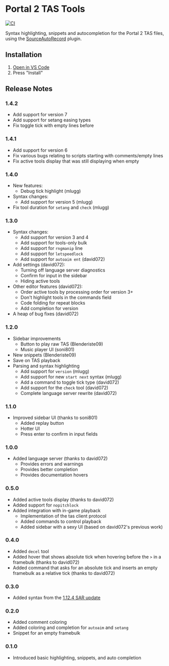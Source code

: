 # Portal 2 TAS Tools

[![CI](https://github.com/p2sr/p2tas-lang/workflows/CI/badge.svg)](https://github.com/p2sr/p2tas-lang/actions?query=workflow%3ACI+branch%3Amaster)

Syntax highlighting, snippets and autocompletion for the Portal 2 TAS files, using the [SourceAutoRecord](https://github.com/p2sr/SourceAutoRecord) plugin.

## Installation

1. [Open in VS Code](vscode:extension/Portal2SpeedrunningHub.p2tas)
2. Press "Install"

## Release Notes

### 1.4.2

- Add support for version 7
- Add support for setang easing types
- Fix toggle tick with empty lines before

### 1.4.1

- Add support for version 6
- Fix various bugs relating to scripts starting with comments/empty lines
- Fix active tools display that was still displaying when empty

### 1.4.0

- New features:
  - Debug tick highlight (mlugg)
- Syntax changes:
  - Add support for version 5 (mlugg)
- Fix tool duration for `setang` and `check` (mlugg)

### 1.3.0

- Syntax changes:
  - Add support for version 3 and 4
  - Add support for tools-only bulk
  - Add support for `rngmanip` line
  - Add support for `letspeedlock`
  - Add support for `autoaim ent` (david072)
- Add settings (david072):
  - Turning off language server diagnostics
  - Confirm for input in the sidebar
  - Hiding active tools
- Other editor features (david072):
  - Order active tools by processing order for version 3+
  - Don't highlight tools in the commands field
  - Code folding for repeat blocks
  - Add completion for version
- A heap of bug fixes (david072)

### 1.2.0

- Sidebar improvements
  - Button to play raw TAS (Blenderiste09)
  - Music player UI (soni801)
- New snippets (Blenderiste09)
- Save on TAS playback
- Parsing and syntax highlighting
  - Add support for `version` (mlugg)
  - Add support for new `start next` syntax (mlugg)
  - Add a command to toggle tick type (david072)
  - Add support for the `check` tool (david072)
  - Complete language server rewrite (david072)

### 1.1.0

- Improved sidebar UI (thanks to soni801)
  - Added replay button
  - Hotter UI
  - Press enter to confirm in input fields

### 1.0.0

- Added language server (thanks to david072)
  - Provides errors and warnings
  - Provides better completion
  - Provides documentation hovers

### 0.5.0

- Added active tools display (thanks to david072)
- Added support for `nopitchlock`
- Added integration with in-game playback
  - Implementation of the tas client protocol
  - Added commands to control playback
  - Added sidebar with a sexy UI (based on david072's previous work)

### 0.4.0

- Added `decel` tool
- Added hover that shows absolute tick when hovering before the `>` in a framebulk (thanks to david072)
- Added command that asks for an absolute tick and inserts an empty framebulk as a relative tick (thanks to david072)

### 0.3.0

- Added syntax from the [1.12.4 SAR update](https://github.com/p2sr/SourceAutoRecord/releases/tag/1.12.4)

### 0.2.0

- Added comment coloring
- Added coloring and completion for `autoaim` and `setang`
- Snippet for an empty framebulk

### 0.1.0

- Introduced basic highlighting, snippets, and auto completion
